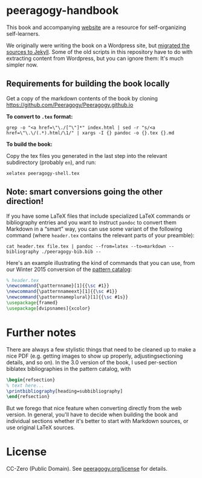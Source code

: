 peeragogy-handbook
==================

This book and accompanying [website](http://peeragogy.org) are a
resource for self-organizing self-learners.

We originally were writing the book on a Wordpress site, but
[migrated the sources to Jekyll](https://github.com/Peeragogy/Peeragogy.github.io).
Some of the old scripts in this repository have to do with extracting
content from Wordpress, but you can ignore them: It's much simpler
now.

## Requirements for building the book locally

Get a copy of the markdown contents of the book by cloning https://github.com/Peeragogy/Peeragogy.github.io

**To convert to `.tex` format:**

``` shell
grep -o "<a href=\"\./[^\"]*" index.html | sed -r "s/<a href=\"\.\/(.*).html/\1/" | xargs -I {} pandoc -o {}.tex {}.md
```

**To build the book:**

Copy the tex files you generated in the last step into the relevant
subdirectory (probably `en`), and run:

```
xelatex peeragogy-shell.tex
```

## Note: smart conversions going the other direction!

If you have some LaTeX files that include specialized LaTeX commands
or bibliography entries and you want to instruct `pandoc` to convert
them Markdown in a “smart” way, you can use some variant of the
following command (where `header.tex` contains the relevant parts of
your preamble):

```
cat header.tex file.tex | pandoc --from=latex --to=markdown --bibliography ./peeragogy-bib.bib --
```

Here's an example illustrating the kind of commands that you can use,
from our Winter 2015 conversion of the
[pattern catalog](https://github.com/Peeragogy/PeeragogyPatterns):

``` latex
% header.tex
\newcommand{\patternname}[1]{{\sc #1}}
\newcommand{\patternnameext}[1]{{\sc #1}}
\newcommand{\patternnameplural}[1]{{\sc #1s}}
\usepackage{framed}
\usepackage[dvipsnames]{xcolor}
```

# Further notes

There are always a few stylistic things that need to be cleaned up to
make a nice PDF (e.g. getting images to show up properly,
adjustingsectioning details, and so on).  In the 3.0 version of the
book, I used per-section biblatex bibliographies in the pattern
catalog, with

``` latex
\begin{refsection}
% text here...
\printbibliography[heading=subbibliography]
\end{refsection}
```

But we forego that nice feature when converting directly from the web
version.  In general, you'll have to decide when building the book and
individual sections whether it's better to start with Markdown
sources, or use original LaTeX sources.


# License

CC-Zero (Public Domain).  See
[peeragogy.org/license](http://peeragogy.org/license) for details.
